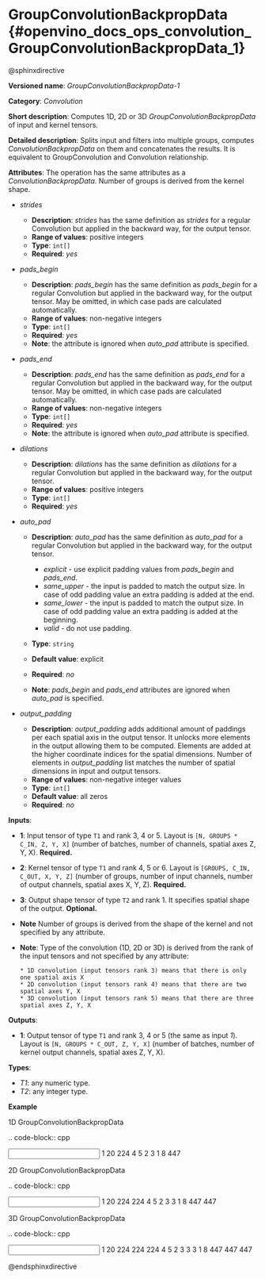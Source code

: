 # GroupConvolutionBackpropData {#openvino_docs_ops_convolution_GroupConvolutionBackpropData_1}


@sphinxdirective


**Versioned name**: *GroupConvolutionBackpropData-1*

**Category**: *Convolution*

**Short description**: Computes 1D, 2D or 3D *GroupConvolutionBackpropData* of input and kernel tensors.

**Detailed description**: Splits input and filters into multiple groups, computes *ConvolutionBackpropData* 
on them and concatenates the results. It is equivalent to GroupConvolution and Convolution relationship.

**Attributes**: The operation has the same attributes as a *ConvolutionBackpropData*. Number of groups 
is derived from the kernel shape.


* *strides*

  * **Description**: *strides* has the same definition as *strides* for a regular Convolution but applied in 
    the backward way, for the output tensor.
  * **Range of values**: positive integers
  * **Type**: ``int[]``
  * **Required**: *yes*

* *pads_begin*

  * **Description**: *pads_begin* has the same definition as *pads_begin* for a regular Convolution but applied in 
    the backward way, for the output tensor. May be omitted, in which case pads are calculated automatically.
  * **Range of values**: non-negative integers
  * **Type**: ``int[]``
  * **Required**: *yes*
  * **Note**: the attribute is ignored when *auto_pad* attribute is specified.

* *pads_end*

  * **Description**: *pads_end* has the same definition as *pads_end* for a regular Convolution but applied
    in the backward way, for the output tensor. May be omitted, in which case pads are calculated automatically.
  * **Range of values**: non-negative integers
  * **Type**: ``int[]``
  * **Required**: *yes*
  * **Note**: the attribute is ignored when *auto_pad* attribute is specified.

* *dilations*

  * **Description**: *dilations* has the same definition as *dilations* for a regular Convolution but applied 
    in the backward way, for the output tensor.
  * **Range of values**: positive integers
  * **Type**: ``int[]``
  * **Required**: *yes*

* *auto_pad*

  * **Description**: *auto_pad* has the same definition as *auto_pad* for a regular Convolution but applied 
    in the backward way, for the output tensor.

    * *explicit* - use explicit padding values from *pads_begin* and *pads_end*.
    * *same_upper* - the input is padded to match the output size. In case of odd padding value an extra padding is added at the end.
    * *same_lower* - the input is padded to match the output size. In case of odd padding value an extra padding is added at the beginning.
    * *valid* - do not use padding.

  * **Type**: ``string``
  * **Default value**: explicit
  * **Required**: *no*
  * **Note**: *pads_begin* and *pads_end* attributes are ignored when *auto_pad* is specified.

* *output_padding*

  * **Description**: *output_padding* adds additional amount of paddings per each spatial axis in the output tensor. 
    It unlocks more elements in the output allowing them to be computed. Elements are added at the higher coordinate 
    indices for the spatial dimensions. Number of elements in *output_padding* list matches the number of spatial 
    dimensions in input and output tensors.
  * **Range of values**: non-negative integer values
  * **Type**: ``int[]``
  * **Default value**: all zeros
  * **Required**: *no*

**Inputs**:

* **1**: Input tensor of type ``T1`` and rank 3, 4 or 5. Layout is ``[N, GROUPS * C_IN, Z, Y, X]`` 
  (number of batches, number of channels, spatial axes Z, Y, X). **Required.**
* **2**: Kernel tensor of type ``T1`` and rank 4, 5 or 6. Layout is ``[GROUPS, C_IN, C_OUT, X, Y, Z]`` 
  (number of groups, number of input channels, number of output channels, spatial axes X, Y, Z). **Required.**

* **3**: Output shape tensor of type ``T2`` and rank 1. It specifies spatial shape of the output. **Optional.**
* **Note** Number of groups is derived from the shape of the kernel and not specified by any attribute.
* **Note**: Type of the convolution (1D, 2D or 3D) is derived from the rank of the input tensors and not specified by any attribute:

      * 1D convolution (input tensors rank 3) means that there is only one spatial axis X
      * 2D convolution (input tensors rank 4) means that there are two spatial axes Y, X
      * 3D convolution (input tensors rank 5) means that there are three spatial axes Z, Y, X

**Outputs**:

* **1**: Output tensor of type ``T1`` and rank 3, 4 or 5 (the same as input *1*). Layout is ``[N, GROUPS * C_OUT, Z, Y, X]`` 
  (number of batches, number of kernel output channels, spatial axes Z, Y, X).

**Types**:

* *T1*: any numeric type.
* *T2*: any integer type.

**Example**

1D GroupConvolutionBackpropData

.. code-block:: cpp

   <layer id="5" name="upsampling_node" type="GroupConvolutionBackpropData">
       <data dilations="1" pads_begin="1" pads_end="1" strides="2"/>
       <input>
           <port id="0">
               <dim>1</dim>
               <dim>20</dim>
               <dim>224</dim>
           </port>
           <port id="1">
               <dim>4</dim>
               <dim>5</dim>
               <dim>2</dim>
               <dim>3</dim>
           </port>
       </input>
       <output>
           <port id="0" precision="FP32">
               <dim>1</dim>
               <dim>8</dim>
               <dim>447</dim>
           </port>
       </output>
   </layer>


2D GroupConvolutionBackpropData

.. code-block:: cpp

   <layer id="5" name="upsampling_node" type="GroupConvolutionBackpropData">
       <data dilations="1,1" pads_begin="1,1" pads_end="1,1" strides="2,2"/>
       <input>
           <port id="0">
               <dim>1</dim>
               <dim>20</dim>
               <dim>224</dim>
               <dim>224</dim>
           </port>
           <port id="1">
               <dim>4</dim>
               <dim>5</dim>
               <dim>2</dim>
               <dim>3</dim>
               <dim>3</dim>
           </port>
       </input>
       <output>
           <port id="0" precision="FP32">
               <dim>1</dim>
               <dim>8</dim>
               <dim>447</dim>
               <dim>447</dim>
           </port>
       </output>
   </layer>


3D GroupConvolutionBackpropData

.. code-block:: cpp

   <layer id="5" name="upsampling_node" type="GroupConvolutionBackpropData">
       <data dilations="1,1,1" pads_begin="1,1,1" pads_end="1,1,1" strides="2,2,2"/>
       <input>
           <port id="0">
               <dim>1</dim>
               <dim>20</dim>
               <dim>224</dim>
               <dim>224</dim>
               <dim>224</dim>
           </port>
           <port id="1">
               <dim>4</dim>
               <dim>5</dim>
               <dim>2</dim>
               <dim>3</dim>
               <dim>3</dim>
               <dim>3</dim>
           </port>
       </input>
       <output>
           <port id="0" precision="FP32">
               <dim>1</dim>
               <dim>8</dim>
               <dim>447</dim>
               <dim>447</dim>
               <dim>447</dim>
           </port>
       </output>
   </layer>


@endsphinxdirective

